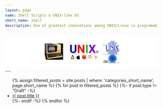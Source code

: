 ```yaml
---
layout: page
name: Shell Scripts & UNIX-like OS
short_name: shell
description: One of greatest innovations among UNIX/Linux is programable shell.A functional shell script always makes simple tasks simple and hard tasks simpler. Meanwhile, Plenty of UNIX-like OS distros including BSD and Linux have been released and iterated many generations. It's helpful to discuss them and document troubleshooting.
---
```


<img src="/pictures/shell.png" alt="centered image" width="1500" height="auto"> 
---
<ul>
  {% assign filtered_posts = site.posts | where: 'categories_short_name', page.short_name %}
  {% for post in filtered_posts %}
    {%- if post.type != "Draft" -%}
          <li>
            <a href="{{ post.url }}">{{ post.title }}</a>
          </li>
    {%- endif -%}
  {% endfor %}
</ul>
